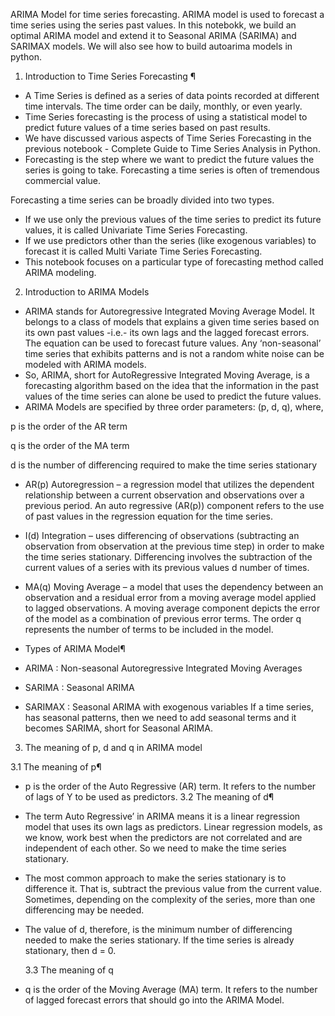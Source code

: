 ARIMA Model for time series forecasting. ARIMA model is used to forecast a time series using the series past values. In this notebokk, we build an optimal ARIMA model and extend it to Seasonal ARIMA (SARIMA) and SARIMAX models. We will also see how to build autoarima models in python.

1. Introduction to Time Series Forecasting ¶

- A Time Series is defined as a series of data points recorded at different time intervals. The time order can be daily, monthly, or even yearly.
- Time Series forecasting is the process of using a statistical model to predict future values of a time series based on past results.
- We have discussed various aspects of Time Series Forecasting in the previous notebook - Complete Guide to Time Series Analysis in Python.
- Forecasting is the step where we want to predict the future values the series is going to take. Forecasting a time series is often of tremendous commercial value.
  
Forecasting a time series can be broadly divided into two types.
- If we use only the previous values of the time series to predict its future values, it is called Univariate Time Series Forecasting.
- If we use predictors other than the series (like exogenous variables) to forecast it is called Multi Variate Time Series Forecasting.
- This notebook focuses on a particular type of forecasting method called ARIMA modeling.

2. Introduction to ARIMA Models

- ARIMA stands for Autoregressive Integrated Moving Average Model. It belongs to a class of models that explains a given time series based on its own past values -i.e.- its own lags and the lagged forecast errors. The equation can be used to forecast future values. Any ‘non-seasonal’ time series that exhibits patterns and is not a random white noise can be modeled with ARIMA models.
- So, ARIMA, short for AutoRegressive Integrated Moving Average, is a forecasting algorithm based on the idea that the information in the past values of the time series can alone be used to predict the future values.
- ARIMA Models are specified by three order parameters: (p, d, q),
 where,

p is the order of the AR term

q is the order of the MA term

d is the number of differencing required to make the time series stationary

- AR(p) Autoregression – a regression model that utilizes the dependent relationship between a current observation and observations over a previous period. An auto regressive (AR(p)) component refers to the use of past values in the regression equation for the time series.
- I(d) Integration – uses differencing of observations (subtracting an observation from observation at the previous time step) in order to make the time series stationary. Differencing involves the subtraction of the current values of a series with its previous values d number of times.
- MA(q) Moving Average – a model that uses the dependency between an observation and a residual error from a moving average model applied to lagged observations. A moving average component depicts the error of the model as a combination of previous error terms. The order q represents the number of terms to be included in the model.

- Types of ARIMA Model¶
 - ARIMA : Non-seasonal Autoregressive Integrated Moving Averages
 - SARIMA : Seasonal ARIMA
 - SARIMAX : Seasonal ARIMA with exogenous variables
If a time series, has seasonal patterns, then we need to add seasonal terms and it becomes SARIMA, short for Seasonal ARIMA.

3. The meaning of p, d and q in ARIMA model

  3.1 The meaning of p¶
- p is the order of the Auto Regressive (AR) term. It refers to the number of lags of Y to be used as predictors.
  3.2 The meaning of d¶
- The term Auto Regressive’ in ARIMA means it is a linear regression model that uses its own lags as predictors. Linear regression models, as we know, work best when the predictors are not correlated and are independent of each other. So we need to make the time series stationary.
- The most common approach to make the series stationary is to difference it. That is, subtract the previous value from the current value. Sometimes, depending on the complexity of the series, more than one differencing may be needed.
- The value of d, therefore, is the minimum number of differencing needed to make the series stationary. If the time series is already stationary, then d = 0.

  3.3 The meaning of q
- q is the order of the Moving Average (MA) term. It refers to the number of lagged forecast errors that should go into the ARIMA Model.
